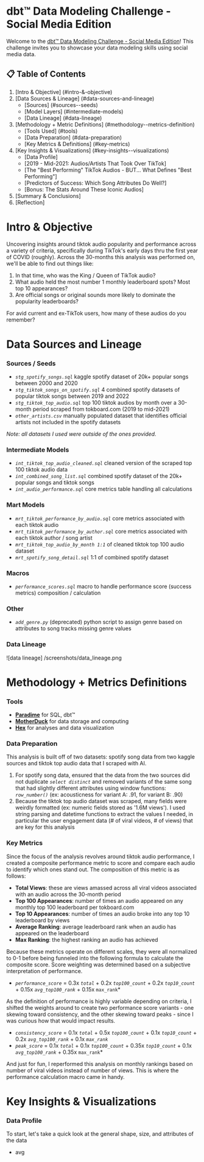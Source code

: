 # dbt™ Data Modeling Challenge - Social Media Edition

Welcome to the [dbt™ Data Modeling Challenge - Social Media Edition](https://www.paradime.io/dbt-data-modeling-challenge)! This challenge invites you to showcase your data modeling skills using social media data.

## 📋 Table of Contents

1. [Intro & Objective] (#intro-&-objective)
2. [Data Sources & Lineage] (#data-sources-and-lineage)
    - [Sources] (#sources--seeds)
    - [Model Layers] (#intermediate-models)
    - [Data Lineage] (#data-lineage)
3. [Methodology + Metric Definitions] (#methodology--metrics-definition)
    - [Tools Used] (#tools)
    - [Data Preparation] (#data-preparation)
    - [Key Metrics & Definitions] (#key-metrics)
4. [Key Insights & Visualizations] (#key-insights--visualizations)
    - [Data Profile]
    - [2019 - Mid-2021: Audios/Artists That Took Over TikTok]
    - [The "Best Performing" TikTok Audios - BUT... What Defines "Best Performing"]
    - [Predictors of Success: Which Song Attributes Do Well?]
    - [Bonus: The Stats Around These Iconic Audios]
5. [Summary & Conclusions]
6. [Reflection]

# Intro & Objective
Uncovering insights around tiktok audio popularity and performance across a variety of criteria, specifically during TikTok's early days 
thru the first year of COVID (roughly). Across the 30-months this analysis was performed on, we'll be able to find out things like:
1. In that time, who was the King / Queen of TikTok audio?
2. What audio held the most number 1 monthly leaderboard spots? Most top 10 appearances?
3. Are official songs or original sounds more likely to dominate the popularity leaderboards? 

For avid current and ex-TikTok users, how many of these audios do you remember? 

# Data Sources and Lineage

### Sources / Seeds
- *`stg_spotify_songs.sql`* kaggle spotify dataset of 20k+ popular songs between 2000 and 2020
- *`stg_tiktok_songs_on_spotify.sql`* 4 combined spotify datasets of popular tiktok songs between 2019 and 2022
- *`stg_tiktok_top_audio.sql`* top 100 tiktok audios by month over a 30-month period scraped from tokboard.com (2019 to mid-2021)
- *`other_artists.csv`* manually populated dataset that identifies official artists not included in the spotify datasets

*Note: all datasets I used were outside of the ones provided.*

### Intermediate Models
- *`int_tiktok_top_audio_cleaned.sql`* cleaned version of the scraped top 100 tiktok audio data
- *`int_combined_song_list.sql`* combined spotify dataset of the 20k+ popular songs and tiktok songs
- *`int_audio_performance.sql`* core metrics table handling all calculations

### Mart Models
- *`mrt_tiktok_performance_by_audio.sql`* core metrics associated with each tiktok audio
- *`mrt_tiktok_performance_by_author.sql`* core metrics associated with each tiktok author / song artist
- *`mrt_tiktok_top_audio_by_month 1:1`* of cleaned tiktok top 100 audio dataset
- *`mrt_spotify_song_detail.sql`* 1:1 of combined spotify dataset

### Macros
- *`performance_scores.sql`* macro to handle performance score (success metrics) composition / calculation

### Other
- *`add_genre.py`* (deprecated) python script to assign genre based on attributes to song tracks missing genre values

### Data Lineage
![data lineage] /screenshots/data_lineage.png


# Methodology + Metrics Definitions

### Tools
- **[Paradime](https://www.paradime.io/)** for SQL, dbt™
- **[MotherDuck](https://www.motherduck.com/)** for data storage and computing
- **[Hex](https://hex.tech/)** for analyses and data visualization

### Data Preparation
This analysis is built off of two datasets: spotify song data from two kaggle sources and tiktok top audio data that I scraped with AI.
1. For spotify song data, ensured that the data from the two sources did not duplicate *`select distinct`* and removed variants of the 
same song that had slightly different attributes using window functions: *`row_number()`* (ex: acousticness for variant A: .91, for variant B: .90)
2. Because the tiktok top audio dataset was scraped, many fields were weirdly formatted (ex: numeric fields stored as '1.6M views'). I used 
string parsing and datetime functions to extract the values I needed, in particular the user engagement data (# of viral videos, # of views) 
that are key for this analysis

### Key Metrics
Since the focus of the analysis revolves around tiktok audio performance, I created a composite performance metric to score and compare
each audio to identify which ones stand out. The composition of this metric is as follows:
- **Total Views**: these are views amassed across all viral videos associated with an audio across the 30-month period
- **Top 100 Appearances**: number of times an audio appeared on any monthly top 100 leaderboard per tokboard.com
- **Top 10 Appearances**: number of times an audio broke into any top 10 leaderboard by views
- **Average Ranking**: average leaderboard rank when an audio has appeared on the leaderboard
- **Max Ranking**: the highest ranking an audio has achieved

Because these metrics operate on different scales, they were all normalized to 0-1 before being funneled into the following formula to 
calculate the composite score. Score weighting was determined based on a subjective interpretation of performance.

- *`performance_score`* = 0.3x *`total`* + 0.2x *`top100_count`* + 0.2x *`top10_count`* + 0.15x *`avg_top100_rank`* + 0.15x `max_rank`*

As the definition of performance is highly variable depending on criteria, I shifted the weights around to create two performance score variants - one 
skewing toward consistency, and the other skewing toward peaks - since I was curious how that would impact results.

- *`consistency_score`* = 0.1x *`total`* + 0.5x *`top100_count`* + 0.1x *`top10_count`* + 0.2x *`avg_top100_rank`* + 0.1x *`max_rank`*
- *`peak_score`* = 0.1x *`total`* + 0.1x *`top100_count`* + 0.35x *`top10_count`* + 0.1x *`avg_top100_rank`* + 0.35x `max_rank`*

And just for fun, I reperformed this analysis on monthly rankings based on number of viral videos instead of number of views. This is where the 
performance calculation macro came in handy.

# Key Insights & Visualizations

### Data Profile

To start, let's take a quick look at the general shape, size, and attributes of the data
- avg 